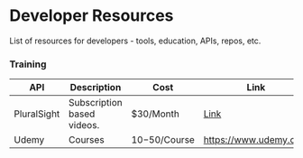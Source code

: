 # Developer Resources
List of resources for developers - tools, education, APIs, repos, etc.

### Training
| API | Description | Cost |Link |
|---|---|---|---|
| PluralSight | Subscription based videos. | $30/Month | [Link](https://www.pluralsight.com) |
| Udemy | Courses | $10-$50/Course | https://www.udemy.com |
